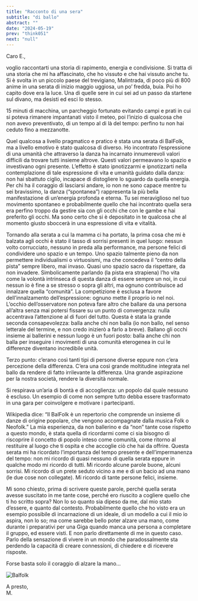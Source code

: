 ```yaml
---
title: "Racconto di una sera"
subtitle: "di ballo"
abstract: ""
date: "2024-05-19"
prev: "think051"
next: "null"
---
```


Caro E.,  

voglio raccontarti una storia di rapimento, energia e condivisione. Si tratta di una storia che mi ha affascinato, che ho vissuto e che hai vissuto anche tu. Si è svolta in un piccolo paese del trevigiano, Malintrada, di poco più di 800 anime in una serata di inizio maggio uggiosa, un po’ fredda, buia. Poi ho capito dove era la luce. Una di quelle sere in cui sei ad un passo da startene sul divano, ma desisti ed esci lo stesso.

15 minuti di macchina, un parcheggio fortunato evitando campi e prati in cui si poteva rimanere impantanati visto il meteo, poi l’inizio di qualcosa che non avevo preventivato, di un tempo al di là del tempo: perfino tu non hai ceduto fino a mezzanotte.

Quel qualcosa a livello pragmatico e pratico è stata una serata di BalFolk, ma a livello emotivo è stato qualcosa di diverso. Ho incontrato l’espressione di una umanità  che attraverso la danza ha incarnato innumerevoli valori difficili da trovare tutti insieme altrove. Questi valori permeavano lo spazio e investivano ogni presente. L’effetto è stato ipnotizzarmi e ipnotizzarti nella contemplazione di tale espressione di vita e umanità guidato dalla danza: non hai sbattuto ciglio, incapace di distogliere lo sguardo da quella energia. Per chi ha il coraggio di lasciarsi andare, io non ne sono capace mentre tu sei bravissimo, la danza (“spontanea”) rappresenta la più bella manifestazione di un’energia profonda e eterna. Tu sei meraviglioso nel tuo movimento spontaneo e probabilmente quello che hai incontrato quella sera era perfino troppo da gestire sia con gli occhi che con le gambe e hai preferito gli occhi. Ma sono certo che si è depositato in te qualcosa che al momento giusto sboccerà in una espressione di vita e vitalità.

Tornando alla serata a cui la mamma ci ha portato, la prima cosa che mi è balzata agli occhi è stato il tasso di sorrisi presenti in quel luogo: nessun volto corrucciato, nessuno in preda alla performance, ma persone felici di condividere uno spazio e un tempo. Uno spazio talmente pieno da non permettere individualismi o virtuosismi, ma che concedeva il “centro della pista” sempre libero, mai invaso. Quasi uno spazio sacro da rispettare, da non invadere. Simbolicamente parlando (la pista era strapiena) l’ho vita come la volontà intrinseca di questa danza di essere sempre un noi, in cui nessun io è fine a se stresso o sopra gli altri, ma ognuno contribuisce ad innalzare quella “comunità”. La competizione è esclusa a favore dell’innalzamento dell’espressione: ognuno mette il proprio io nel noi. L’occhio dell’osservatore non poteva fare altro che ballare da una persona all’altra senza mai potersi fissare su un punto di convergenza: nulla accentrava l’attenzione al di fuori del tutto. Questa è stata la grande seconda consapevolezza: balla anche chi non balla (io non ballo, nel senso letterale del termine, e non credo inizierò a farlo a breve). Ballano gli occhi insieme ai ballerini e nessun luogo è un fuori posto: balla anche chi non balla per inseguire i movimenti di una comunità eterogenea in cui le differenze diventano incredibile unità.

Terzo punto: c’erano così tanti tipi di persone diverse eppure non c’era percezione della differenza. C’era una così grande moltitudine integrata nel ballo da rendere di fatto irrilevante la differenza. Una grande aspirazione per la nostra società, rendere la diversità normale.

Si respirava un’aria di bontà e di accoglienza: un popolo dal quale nessuno è escluso. Un esempio di come non sempre tutto debba essere trasformato in una gara per coinvolgere e motivare i partecipanti.

Wikipedia dice: “Il BalFolk è un repertorio che comprende un insieme di danze di origine popolare, che vengono accompagnate dalla musica Folk o Neofolk.” La mia esperienza, da non ballerino e da “non” tante cose rispetto a questo mondo, è stata quella di ricordarmi come ci sia bisogno di riscoprire il concetto di popolo inteso come comunità, come ritorno al restituire al luogo che ti ospita e che accoglie ciò che hai da offrire. Questa serata mi ha ricordato l’importanza del tempo presente e dell’impermanenza del tempo: non mi ricordo di quasi nessuno di quella serata eppure in qualche modo mi ricordo di tutti. Mi ricordo alcune parole buone, alcuni sorrisi. Mi ricordo di un prete seduto vicino a me e di un bacio ad una mano (le due cose non collegate). Mi ricordo di tante persone felici, insieme.

Mi sono chiesto, prima di scrivere queste parole, perché quella serata avesse suscitato in me tante cose, perché ero riuscito a cogliere quello che ti ho scritto sopra? Non lo so quanto sia dipeso da me, dal mio stato d’essere, e quanto dal contesto. Probabilmente quello che ho visto era un esempio possibile di incarnazione di un ideale, di un modello a cui il mio io aspira, non lo so; ma come sarebbe bello poter alzare una mano, come durante i preparativi per una Giga quando manca una persona a completare il gruppo, ed essere visti. E non parlo direttamente di me in questo caso. Parlo della sensazione di vivere in un mondo che paradossalmente sta perdendo la capacità di creare connessioni, di chiedere e di ricevere risposte.

Forse basta solo il coraggio di alzare la mano…

![Balfolk](/images/balfolk.jpg "Balfolk")

A presto,  
M.